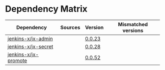 # Dependency Matrix

Dependency | Sources | Version | Mismatched versions
---------- | ------- | ------- | -------------------
[jenkins-x/jx-admin](https://github.com/jenkins-x/jx-admin) |  | [0.0.23](https://github.com/jenkins-x/jx-admin/releases/tag/v0.0.23) | 
[jenkins-x/jx-secret](https://github.com/jenkins-x/jx-secret) |  | [0.0.28](https://github.com/jenkins-x/jx-secret/releases/tag/v0.0.28) | 
[jenkins-x/jx-promote](https://github.com/jenkins-x/jx-promote) |  | [0.0.52](https://github.com/jenkins-x/jx-promote/releases/tag/v0.0.52) | 
